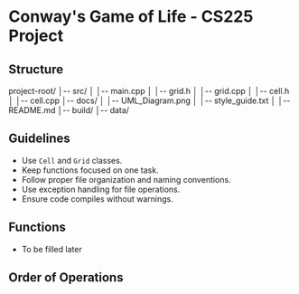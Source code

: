 # Conway's Game of Life - CS225 Project

## Structure
project-root/ │-- src/ │ │-- main.cpp │ │-- grid.h │ │-- grid.cpp │ │-- cell.h │ │-- cell.cpp │-- docs/ │ │-- UML_Diagram.png │ │-- style_guide.txt │ │-- README.md │-- build/ │-- data/


## Guidelines
- Use `Cell` and `Grid` classes.
- Keep functions focused on one task.
- Follow proper file organization and naming conventions.
- Use exception handling for file operations.
- Ensure code compiles without warnings.

## Functions
- To be filled later

## Order of Operations

